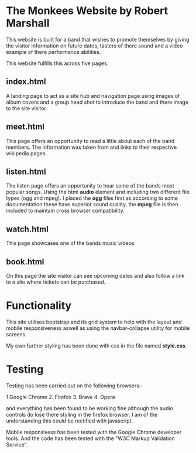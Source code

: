 # The Monkees Website by Robert Marshall

This website is built for a band that wishes to promote themselves by giving the visitor information on future dates, tasters of there sound and a video example of there performance abilities.

This website fulfills this across five pages.

## index.html

A landing page to act as a site hub and navigation page using images of album covers and a group head shot to introduce the band and there image to the site visitor.

## meet.html

This page offers an opportunity to read a little about each of the band members. The information was taken from and links to their respective wikipedia pages.

## listen.html

The listen page offers an opportunity to hear some of the bands most popular songs. Using the html **audio** element and including two different file types (ogg and mpeg). I placed the **ogg**
files first as according to some documentation these have superior sound quality, the **mpeg** file is then included to maintain cross browser compatibility.

## watch.html

This page showcases one of the bands music videos.

## book.html

On this page the site visitor can see upcoming dates and also follow a link to a site where tickets can be purchased.

# Functionality

This site utilises bootstrap and its grid system to help with the layout and mobile responsiveness aswell as using the navbar-collapse utility for mobile screens.

My own further styling has been done with css in the file named **style.css**.

# Testing

Testing has been carried out on the following browsers:-

1.Google Chrome
2. Firefox
3.  Brave
4.  Opera

and everything has been found to be working fine although the audio controls do lose there styling in the firefox browser. I am of the understanding this could be rectified with javascript.

Mobile responsivess has been tested with the Google Chrome developer tools. And the code has been tested with the "W3C Markup Validation Service".


